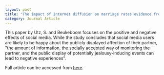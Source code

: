 ```yaml
---
layout: post
title: "The impact of Internet diffusion on marriage rates evidence from the broadband market"
category: Journal Article
---
```

This paper by Utz, S. and Beukeboom focuses on the positive and negative effects of social media.
While the study consludes that social media users are likely to be happy about the publicly displayed
affection of their partner, "the amount of information, the socially accepted way of monitoring the partner, and the public
display of potentially jealousy-inducing events can lead to negative experiences".

Full article can be accessed from [here](https://pdfs.semanticscholar.org/99e1/fcf5be7fd205ae46f07f537b08665079557d.pdf).
